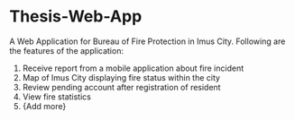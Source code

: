 # Thesis-Web-App

A Web Application for Bureau of Fire Protection in Imus City. 
Following are the features of the application:
1. Receive report from a mobile application about fire incident
2. Map of Imus City displaying fire status within the city
3. Review pending account after registration of resident
4. View fire statistics
5. {Add more}
